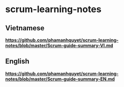 # scrum-learning-notes

## Vietnamese

**https://github.com/phamanhquyet/scrum-learning-notes/blob/master/Scrum-guide-summary-VI.md**

## English

**https://github.com/phamanhquyet/scrum-learning-notes/blob/master/Scrum-guide-summary-EN.md**
